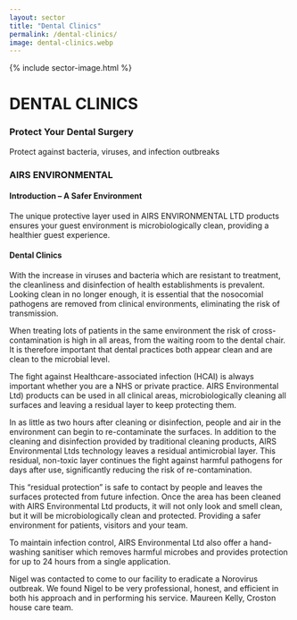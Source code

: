 ```yaml
---
layout: sector
title: "Dental Clinics"
permalink: /dental-clinics/
image: dental-clinics.webp
---
```


{% include sector-image.html %}

# DENTAL CLINICS
### Protect Your Dental Surgery
Protect against bacteria, viruses, and infection outbreaks

### AIRS ENVIRONMENTAL
#### Introduction – A Safer Environment
The unique protective layer used in ​AIRS ENVIRONMENTAL LTD products ensures your guest environment is microbiologically clean, providing a healthier guest experience.

#### Dental Clinics
With the increase in viruses and bacteria which are resistant to treatment, the cleanliness and disinfection of health establishments is prevalent. Looking clean in no longer enough, it is essential that the nosocomial pathogens are removed from clinical environments, eliminating the risk of transmission.

When treating lots of patients in the same environment the risk of cross-contamination is high in all areas, from the waiting room to the dental chair. It is therefore important that dental practices both appear clean and are clean to the microbial level.

The fight against Healthcare-associated infection (HCAI) is always important whether you are a NHS or private practice. AIRS Environmental Ltd) products can be used in all clinical areas, microbiologically cleaning all surfaces and leaving a residual layer to keep protecting them.

In as little as two hours after cleaning or disinfection, people and air in the environment can begin to re-contaminate the surfaces. In addition to the cleaning and disinfection provided by traditional cleaning products, AIRS Environmental Ltds technology leaves a residual antimicrobial layer. This residual, non-toxic layer continues the fight against harmful pathogens for days after use, significantly reducing the risk of re-contamination.

This “residual protection” is safe to contact by people and leaves the surfaces protected from future infection. Once the area has been cleaned with AIRS Environmental Ltd products, it will not only look and smell clean, but it will be microbiologically clean and protected. Providing a safer environment for patients, visitors and your team.

To maintain infection control, AIRS Environmental Ltd also offer a hand-washing sanitiser which removes harmful microbes and provides protection for up to 24 hours from a single application.

Nigel was contacted to come to our facility to eradicate a Norovirus outbreak. We found Nigel to be very professional, honest, and efficient in both his approach and in performing his service.
Maureen Kelly, Croston house care team.